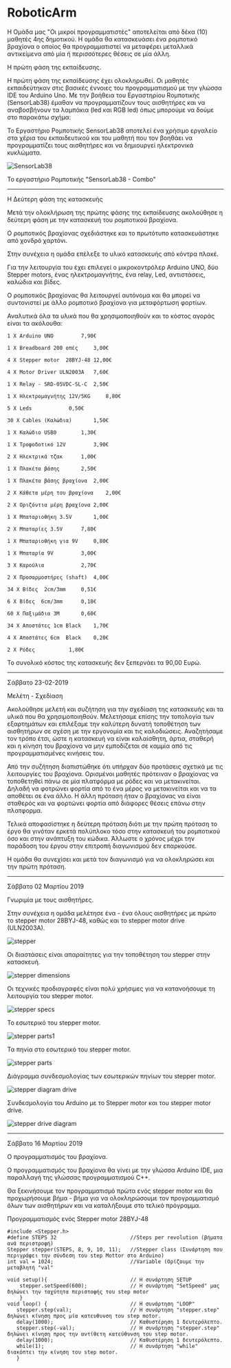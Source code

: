 # RoboticArm

Η Ομάδα μας "Oι μικροί προγραμματιστές" αποτελείται από δέκα (10) μαθητές 4ης δημοτικού.
Η ομάδα θα κατασκευάσει ένα ρομποτικό βραχίονα ο οποίος θα προγραμματιστεί να μεταφέρει μεταλλικά αντικείμενα από μία ή περισσότερες θέσεις σε μία άλλη.

Η πρώτη φάση της εκπαίδευσης.

Η πρώτη φάση της εκπαίδευσης έχει ολοκληρωθεί. 
Οι μαθητές εκπαιδεύτηκαν στις βασικές έννοιες του προγραμματισμού με την γλώσσα IDE του Arduino Uno. 
Με την βοήθεια του Eργαστηρίου Rομποτικής (SensorLab38) έμαθαν να προγραμματίζουν τους αισθητήρες και να αναβοσβήνουν τα λαμπάκια (led και RGB led) όπως μπορούμε να δούμε στο παρακάτω σχήμα:

Το Εργαστήριο Ρομποτικής SensorLab38 αποτελεί ένα χρήσιμο εργαλείο στα χέρια του εκπαιδευτικού και του μαθητή που τον βοηθάει να προγραμματίζει τους αισθητήρες και να δημιουργεί ηλεκτρονικά κυκλώματα.

![SensorLab38](https://github.com/SensorLab38/RoboticArm/blob/master/Sensorlab38%20combo.jpg) 

Το εργαστήριο Ρομποτικής "SensorLab38 - Combo"

******************************************************************************************************************

Η Δεύτερη φάση της κατασκευής

Μετά την ολοκλήρωση της πρώτης φάσης της εκπαίδευσης ακολούθησε η δεύτερη φάση με την κατασκευή του ρομποτικού βραχίονα.

Ο ρομποτικός βραχίονας σχεδιάστηκε και το πρωτότυπο κατασκευάστηκε από χονδρό χαρτόνι. 

Στην συνέχεια η ομάδα επέλεξε το υλικό κατασκευής από κόντρα πλακέ.

Για την λειτουργία του έχει επιλεγεί ο μικροκοντρόλερ Arduino UNO, δύο Stepper motors, ένας ηλεκτρομαγνήτης, ένα relay, Led, αντιστάσεις, καλώδια και βίδες.

Ο ρομποτικός βραχίονας θα λειτουργεί αυτόνομα και θα μπορεί να συντονιστεί με άλλο ρομποτικό βραχίονα για μεταφόρτωση φορτίων.

Αναλυτικά όλα τα υλικά που θα χρησιμοποιηθούν και το κόστος αγοράς είναι τα ακόλουθα:

    1 Χ Arduino UNO			7,90€

    1 Χ Breadboard 200 οπές		3,00€

    4 Χ Stepper motor  28BYJ-48	12,00€

    4 Χ Motor Driver ULN2003A	7,60€

    1 Χ Relay - SRD-05VDC-SL-C 	2,50€

    1 Χ Ηλεκτρομαγνήτης 12V/5KG 	8,80€

    5 Χ Leds 			0,50€

    30 Χ Cables (Καλώδια)		1,50€

    1 Χ Καλώδιο USB0		1,30€

    1 Χ Τροφοδοτικό 12V 		3,90€

    2 Χ Ηλεκτρικά τζακ		1,00€

    1 Χ Πλακέτα βάσης 		2,50€

    1 Χ Πλακέτα βάσης βραχίονα	2,00€

    2 Χ Κάθετα μέρη του βραχίονα	2,00€

    2 Χ Οριζόντια μέρη βραχίονα	2,00€

    1 Χ Μπαταριοθήκη 3.5V		1,00€

    2 Χ Μπαταρίες 3.5V 		7,80€

    1 Χ Μπαταριοθήκη για 9V 	0,80€

    1 Χ Μπαταρία 9V 		3,00€

    3 Χ Καρούλια    		2,70€

    2 Χ Προσαρμοστήρες (shaft)	4,00€

    34 Χ Βίδες  2cm/3mm		0,51€

    6 Χ Βίδες  6cm/3mm 		0,18€

    60 Χ Παξιμάδια 3M		0,60€

    34 Χ Αποστάτες 1cm Black	1,70€

    4 Χ Αποστάτες 6cm  Black	0,20€

    2 Χ Ρόδες			1,80€

Το συνολικό κόστος της κατασκευής δεν ξεπερνάει τα 90,00 Ευρώ.  
**********************************************************************************************************************

Σάββατο 23-02-2019 

Μελέτη - Σχεδίαση

Ακολούθησε μελετή και συζήτηση για την σχεδίαση της κατασκευής και τα υλικά που θα χρησιμοποιηθούν. Μελετήσαμε επίσης την τοπολογία των εξαρτημάτων και επιλέξαμε την καλύτερη δυνατή τοποθέτηση των αισθητήρων σε σχέση με την εργονομία και τις καλοδιώσεις. Αναζητήσαμε τον τρόπο έτσι, ώστε η κατασκευή να είναι καλαίσθητη, άρτια, σταθερή και η κίνηση του βραχίονα να μην εμποδίζεται σε καμμία από τις προγραμματισμένες κινήσεις του.   

Από την συζήτηση διαπιστώθηκε ότι υπήρχαν δύο προτάσεις σχετικά με τις λειτουργίες του βραχίονα. Ορισμένοι μαθητές πρότειναν ο βραχίονας να τοποθετηθεί πάνω σε μία πλατφόρμα με ρόδες και να μετακινείται. Δηλαδή να φοτρώνει φορτία από το ένα μέρος να μετακινείται και να τα αποθέτει σε ένα άλλο. 
Η άλλη πρόταση ήταν ο βραχίονας να είναι σταθερός και να φορτώνει φορτία από διάφορες θέσεις επάνω στην πλατφορμα.

Τελικά αποφασίστηκε η δεύτερη πρόταση διότι με την πρώτη πρόταση το έργο θα γινόταν ερκετά πολύπλοκο τόσο στην κατασκευή του ρομποτικού όσο και στην ανάπτυξη του κώδικα. Άλλωστε ο χρόνος μέχρι την παράδοση του έργου στην επιτροπή διαγωνισμού δεν επαρκούσε.  

Η ομάδα θα συνεχίσει και μετά τον διαγωνισμό για να ολοκληρώσει και την πρώτη πρόταση.
**********************************************************************************************************************

Σάββατο 02 Μαρτίου 2019

Γνωριμία με τους αισθητήρες.

Στην συνέχεια η ομάδα μελέτησε ένα - ένα όλους αισθητήρες με πρώτο το stepper motor 28BYJ-48, καθώς και το stepper motor drive (ULN2003A).

![stepper](https://github.com/SensorLab38/RoboticArm/blob/master/StepperMotorWithDriver_1200x1200.jpg)

Οι διαστάσεις είναι απαραίτητες για την τοποθέτηση του stepper στην κατασκευή.

![stepper dimensions](https://github.com/SensorLab38/RoboticArm/blob/master/Stepper%20motor%20dimensions.jpg)

Οι τεχνικές προδιαγραφές είναι πολύ χρήσιμες για να κατανοήσουμε τη λειτουργία του stepper motor.

![stepper specs](https://github.com/SensorLab38/RoboticArm/blob/master/datasheet-of-stepper-motor.png) 

Το εσωτερικό του stepper motor.

![stepper parts1](https://github.com/SensorLab38/RoboticArm/blob/master/stepper-parts1.png)

Τα πηνία στο εσωτερικό του stepper motor.

![stepper parts](https://github.com/SensorLab38/RoboticArm/blob/master/stepper-parts.jpg)

Διάγραμμα συνδεσμολογίας των εσωτερικών πηνίων του stepper motor. 

![stepper diagram drive](https://github.com/SensorLab38/RoboticArm/blob/master/28byj-stepper-motor-wiring-diagram-1024x780.png)

Συνδεσμολογία του Arduino με το Stepper motor και του stepper motor drive.

![stepper drive diagram](https://github.com/SensorLab38/RoboticArm/blob/master/diagram%20arduino%20stepper%20drive.jpg)

********************************************************************************************************************

Σάββατο 16 Μαρτίου 2019

Ο προγραμματισμός του βραχίονα.

Ο προγραμματισμός του βραχίονα θα γίνει με την γλώσσα Arduino IDE, μια παραλλαγή της γλώσσας προγραμματισμού C++.

Θα ξεκινήσουμε τον προγραμματισμό πρώτα ενός stepper motor και θα προχωρήσουμε βήμα - βήμα για να ολοκληρώσουμε τον προγραμματισμό όλων των αισθητήρων και να καταλήξουμε στο τελικό πρόγραμμα.

Προγραμματισμός ενός Stepper motor 28BYJ-48

    #include <Stepper.h>
    #define STEPS 32                        //Steps per revolution (βήματα ανά περιστροφή)
    Stepper stepper(STEPS, 8, 9, 10, 11);   //Stepper class (Συνάρτηση που περιγράφει την σύνδεση του step Mottor στο Arduino) 
    int val = 1024;                         //Variable (Ορίζουμε την μεταβλητή "val" 

    void setup(){                           // Η συνάρτηση SETUP
        stepper.setSpeed(600);              // Η συνάρτηση "SetSpeed" μας δηλώνει την ταχύτητα περιστοφής του step motor
        }
    void loop() {                           // Η συνάρτηση "LOOP"
       stepper.step(val);                   // Η συνάρτηση "stepper.step" δηλώνει κίνηση προς μία κατευθυνση του step motor.
       delay(1000);                         // Καθυστέρηση 1 δευτερόλεπτο.
       stepper.step(-val);                  // Η συνάρτηση "stepper.step" δηλώνει κίνηση προς την αντίθετη κατεύθυνση του step motor.
       delay(1000);                         // Καθυστέρηση 1 δευτερόλεπτο.
       while(1);                            // Η συνάρτηση "while" διακόπτει την κίνηση του step motor.
       }

    






